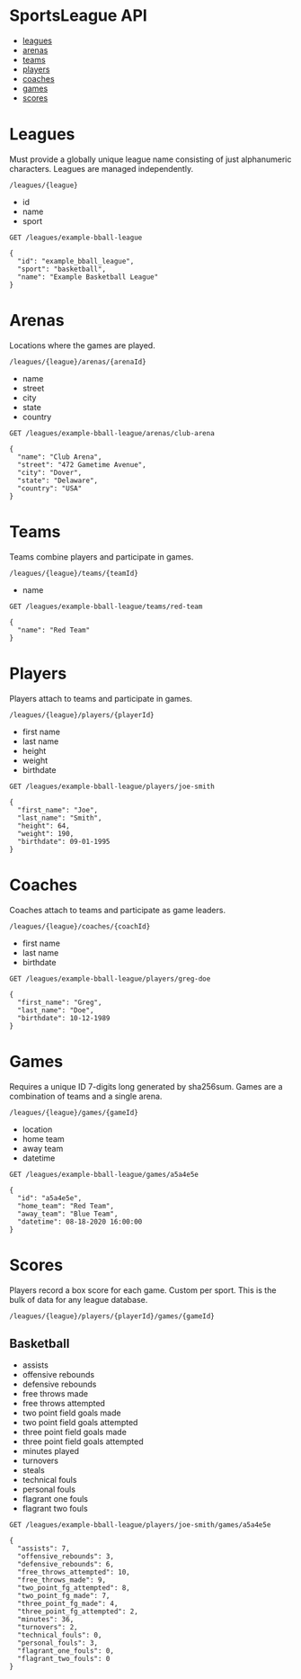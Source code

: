 # SportsLeague API

* [leagues](#leagues)
* [arenas](#arenas)
* [teams](#teams)
* [players](#players)
* [coaches](#coaches)
* [games](#games)
* [scores](#scores)

# Leagues

Must provide a globally unique league name consisting of just alphanumeric characters. Leagues are managed independently.

```
/leagues/{league}
```

* id
* name
* sport

```
GET /leagues/example-bball-league

{
  "id": "example_bball_league",
  "sport": "basketball",
  "name": "Example Basketball League"
}
```

# Arenas

Locations where the games are played.

```
/leagues/{league}/arenas/{arenaId}
```

* name
* street
* city
* state
* country

```
GET /leagues/example-bball-league/arenas/club-arena

{
  "name": "Club Arena",
  "street": "472 Gametime Avenue",
  "city": "Dover",
  "state": "Delaware",
  "country": "USA"
}
```

# Teams

Teams combine players and participate in games.

```
/leagues/{league}/teams/{teamId}
```

* name

```
GET /leagues/example-bball-league/teams/red-team

{
  "name": "Red Team"
}
```


# Players

Players attach to teams and participate in games.

```
/leagues/{league}/players/{playerId}
```

* first name
* last name
* height
* weight
* birthdate

```
GET /leagues/example-bball-league/players/joe-smith

{
  "first_name": "Joe",
  "last_name": "Smith",
  "height": 64,
  "weight": 190,
  "birthdate": 09-01-1995
}
```


# Coaches

Coaches attach to teams and participate as game leaders.

```
/leagues/{league}/coaches/{coachId}
```

* first name
* last name
* birthdate

```
GET /leagues/example-bball-league/players/greg-doe

{
  "first_name": "Greg",
  "last_name": "Doe",
  "birthdate": 10-12-1989
}
```

# Games

Requires a unique ID 7-digits long generated by sha256sum. Games are a combination of teams and a single arena.

```
/leagues/{league}/games/{gameId}
```

* location
* home team
* away team
* datetime

```
GET /leagues/example-bball-league/games/a5a4e5e

{
  "id": "a5a4e5e",
  "home_team": "Red Team",
  "away_team": "Blue Team",
  "datetime": 08-18-2020 16:00:00
}
```


# Scores

Players record a box score for each game. Custom per sport. This is the bulk of data for any league database.

```
/leagues/{league}/players/{playerId}/games/{gameId}
```

## Basketball

* assists
* offensive rebounds
* defensive rebounds
* free throws made
* free throws attempted
* two point field goals made
* two point field goals attempted
* three point field goals made
* three point field goals attempted
* minutes played
* turnovers
* steals
* technical fouls
* personal fouls
* flagrant one fouls
* flagrant two fouls

```
GET /leagues/example-bball-league/players/joe-smith/games/a5a4e5e

{
  "assists": 7,
  "offensive_rebounds": 3,
  "defensive_rebounds": 6,
  "free_throws_attempted": 10,
  "free_throws_made": 9,
  "two_point_fg_attempted": 8,
  "two_point_fg_made": 7,
  "three_point_fg_made": 4,
  "three_point_fg_attempted": 2,
  "minutes": 36,
  "turnovers": 2,
  "technical_fouls": 0,
  "personal_fouls": 3,
  "flagrant_one_fouls": 0,
  "flagrant_two_fouls": 0
}
```

